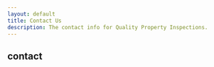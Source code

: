 ```yaml
---
layout: default
title: Contact Us
description: The contact info for Quality Property Inspections.
---
```

<div>
   <!--::breadcrumb part start::-->
   <section class="breadcrumb blog_bg">
      <div class="container">
         <div class="row">
            <div class="col-lg-12">
               <div class="breadcrumb_iner">
                  <div class="breadcrumb_iner_item">
                     <h2>contact</h2>
                  </div>
               </div>
            </div>
         </div>
      </div>
   </section>
   <!--::breadcrumb part start::-->

  <!-- ================ contact section start ================= -->
  <section class="contact-section area-padding">
    <div class="container">
      <div class="d-none d-sm-block mb-5 pb-4">
        <div id="map" style="height: 480px;"></div>
        <script>
          function initMap() {
            var rowlandHeights = {lat: 33.970959, lng: -117.896210};
            var map = new google.maps.Map(document.getElementById('map'), {
              center: {lat: 33.970959, lng: -117.896210},
              zoom: 11,
              scrollwheel:  false
            });
            var marker = new google.maps.Marker({
               position: rowlandHeights,
               map: map
            });
          }
          
        </script>
        <script src="https://maps.googleapis.com/maps/api/js?key=AIzaSyABh2lDPSAqKYfXn3JqIBQSFTMH4_WZGDI&callback=initMap"></script>
        
      </div>


      <div class="row">
        <div class="col-12">
          <h2 class="contact-title">Get in Touch</h2>
        </div>
        <!--
        <div class="col-lg-8">
          <form class="form-contact contact_form" action="contact_process.php" method="post" id="contactForm" novalidate="novalidate">
            <div class="row">
              <div class="col-12">
                <div class="form-group">
                    <textarea class="form-control w-100 placeholder hide-on-focus" name="message" id="message" cols="30" rows="9" placeholder="Enter Message"></textarea>
                </div>
              </div>
              <div class="col-sm-6">
                <div class="form-group">
                  <input class="form-control placeholder hide-on-focus" name="name" id="name" type="text" placeholder="Enter your name">
                </div>
              </div>
              <div class="col-sm-6">
                <div class="form-group">
                  <input class="form-control placeholder hide-on-focus" name="email" id="email" type="email" placeholder="Enter email address">
                </div>
              </div>
              <div class="col-12">
                <div class="form-group">
                  <input class="form-control placeholder hide-on-focus" name="subject" id="subject" type="text" placeholder="Enter Subject">
                </div>
              </div>
            </div>
            <div class="form-group mt-3">
              <button type="submit" class="button button-contactForm">Send Message</button>
            </div>
          </form>
        </div>
         -->
        <div class="col-lg-4">
          <div class="media contact-info">
            <span class="contact-info__icon"><i class="ti-home"></i></span>
            <div class="media-body">
              <h3><a href="https://g.page/qualitypropertyinspections?we">Rowland Heights</a></h3>
              <p>California</p>
            </div>
          </div>
          <div class="media contact-info">
            <span class="contact-info__icon"><i class="ti-tablet"></i></span>
            <div class="media-body">
              <h3><a href="tel:6264174216">(626) 417-4216</a></h3>
              <p>Available 24/7</p>
            </div>
          </div>
          <div class="media contact-info">
            <span class="contact-info__icon"><i class="ti-email"></i></span>
            <div class="media-body">
              <h3><a href="mailto:qualitypropertyinspection@gmail.com">qualitypropertyinspection@gmail.com</a></h3>
              <p>Email us at anytime!</p>
            </div>
          </div>
        </div>
      </div>
    </div>
  </section>
  <!-- ================ contact section end ================= -->

</div>
